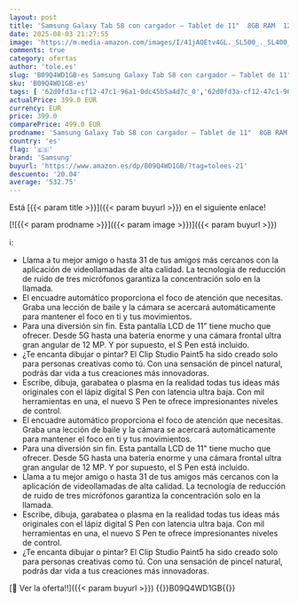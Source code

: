 ```yaml
---
layout: post
title: 'Samsung Galaxy Tab S8 con cargador – Tablet de 11"  8GB RAM  128GB Almacenamiento  5G  Android 12  Rosa - Versión española'
date: 2025-08-03 21:27:55
image: 'https://m.media-amazon.com/images/I/41jAQEtv4GL._SL500_._SL400_.jpg'
comments: true
category: ofertas
author: 'tole.es'
slug: 'B09Q4WD1GB-es Samsung Galaxy Tab S8 con cargador – Tablet de 11" 8GB RAM...'
sku: 'B09Q4WD1GB-es'
tags: [ '62d0fd3a-cf12-47c1-96a1-0dc45b5a4d7c_0','62d0fd3a-cf12-47c1-96a1-0dc45b5a4d7c_4501','Arborist Merchandising Root','Informática','Self Service','Special Features Stores','Tablets','Vuelta al cole: Informática','android','samsung','🇪🇸', ]
actualPrice: 399.0 EUR
currency: EUR
price: 399.0
comparePrice: 499.0 EUR
prodname: 'Samsung Galaxy Tab S8 con cargador – Tablet de 11"  8GB RAM  128GB Almacenamiento  5G  Android 12  Rosa - Versión española'
country: 'es'
flag: '🇪🇸'
brand: 'Samsung'
buyurl: 'https://www.amazon.es/dp/B09Q4WD1GB/?tag=tolees-21'
descuento: '20.04'
average: '532.75'
---
```


Está [{{< param title >}}]({{< param buyurl >}}) en el siguiente enlace!

[![{{< param prodname >}}]({{< param image >}})]({{< param buyurl >}})

ℹ️:

- Llama a tu mejor amigo o hasta 31 de tus amigos más cercanos con la aplicación de videollamadas de alta calidad. La tecnología de reducción de ruido de tres micrófonos garantiza la concentración solo en la llamada.
- El encuadre automático proporciona el foco de atención que necesitas. Graba una lección de baile y la cámara se acercará automáticamente para mantener el foco en ti y tus movimientos.
- Para una diversión sin fin. Esta pantalla LCD de 11" tiene mucho que ofrecer. Desde 5G hasta una batería enorme y una cámara frontal ultra gran angular de 12 MP. Y por supuesto, el S Pen está incluido.
- ¿Te encanta dibujar o pintar? El Clip Studio Paint5 ha sido creado solo para personas creativas como tú. Con una sensación de pincel natural, podrás dar vida a tus creaciones más innovadoras.
- Escribe, dibuja, garabatea o plasma en la realidad todas tus ideas más originales con el lápiz digital S Pen con latencia ultra baja. Con mil herramientas en una, el nuevo S Pen te ofrece impresionantes niveles de control.
- El encuadre automático proporciona el foco de atención que necesitas. Graba una lección de baile y la cámara se acercará automáticamente para mantener el foco en ti y tus movimientos.
- Para una diversión sin fin. Esta pantalla LCD de 11" tiene mucho que ofrecer. Desde 5G hasta una batería enorme y una cámara frontal ultra gran angular de 12 MP. Y por supuesto, el S Pen está incluido.
- Llama a tu mejor amigo o hasta 31 de tus amigos más cercanos con la aplicación de videollamadas de alta calidad. La tecnología de reducción de ruido de tres micrófonos garantiza la concentración solo en la llamada.
- Escribe, dibuja, garabatea o plasma en la realidad todas tus ideas más originales con el lápiz digital S Pen con latencia ultra baja. Con mil herramientas en una, el nuevo S Pen te ofrece impresionantes niveles de control.
- ¿Te encanta dibujar o pintar? El Clip Studio Paint5 ha sido creado solo para personas creativas como tú. Con una sensación de pincel natural, podrás dar vida a tus creaciones más innovadoras.

[🛒 Ver la oferta!!]({{< param buyurl >}})
{{<world>}}B09Q4WD1GB{{</world>}}
